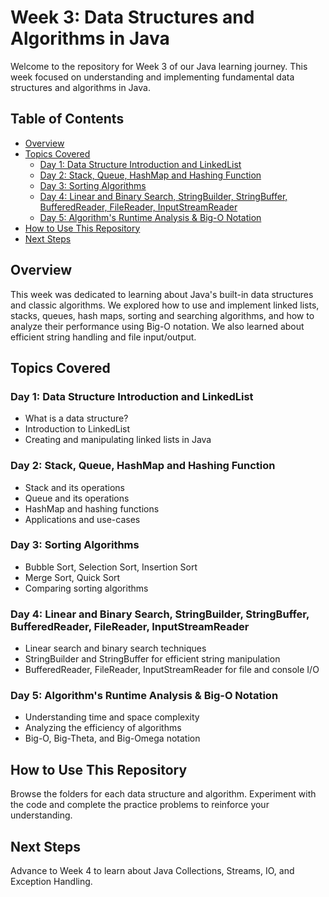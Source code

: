 # Week 3: Data Structures and Algorithms in Java

Welcome to the repository for Week 3 of our Java learning journey. This week focused on understanding and implementing fundamental data structures and algorithms in Java.

## Table of Contents
- [Overview](#overview)
- [Topics Covered](#topics-covered)
  - [Day 1: Data Structure Introduction and LinkedList](#day-1-data-structure-introduction-and-linkedlist)
  - [Day 2: Stack, Queue, HashMap and Hashing Function](#day-2-stack-queue-hashmap-and-hashing-function)
  - [Day 3: Sorting Algorithms](#day-3-sorting-algorithms)
  - [Day 4: Linear and Binary Search, StringBuilder, StringBuffer, BufferedReader, FileReader, InputStreamReader](#day-4-linear-and-binary-search-stringbuilder-stringbuffer-bufferedreader-filereader-inputstreamreader)
  - [Day 5: Algorithm's Runtime Analysis & Big-O Notation](#day-5-algorithms-runtime-analysis--big-o-notation)
- [How to Use This Repository](#how-to-use-this-repository)
- [Next Steps](#next-steps)

## Overview
This week was dedicated to learning about Java's built-in data structures and classic algorithms. We explored how to use and implement linked lists, stacks, queues, hash maps, sorting and searching algorithms, and how to analyze their performance using Big-O notation. We also learned about efficient string handling and file input/output.

## Topics Covered

### Day 1: Data Structure Introduction and LinkedList
- What is a data structure?
- Introduction to LinkedList
- Creating and manipulating linked lists in Java

### Day 2: Stack, Queue, HashMap and Hashing Function
- Stack and its operations
- Queue and its operations
- HashMap and hashing functions
- Applications and use-cases

### Day 3: Sorting Algorithms
- Bubble Sort, Selection Sort, Insertion Sort
- Merge Sort, Quick Sort
- Comparing sorting algorithms

### Day 4: Linear and Binary Search, StringBuilder, StringBuffer, BufferedReader, FileReader, InputStreamReader
- Linear search and binary search techniques
- StringBuilder and StringBuffer for efficient string manipulation
- BufferedReader, FileReader, InputStreamReader for file and console I/O

### Day 5: Algorithm's Runtime Analysis & Big-O Notation
- Understanding time and space complexity
- Analyzing the efficiency of algorithms
- Big-O, Big-Theta, and Big-Omega notation

## How to Use This Repository
Browse the folders for each data structure and algorithm. Experiment with the code and complete the practice problems to reinforce your understanding.

## Next Steps
Advance to Week 4 to learn about Java Collections, Streams, IO, and Exception Handling.
